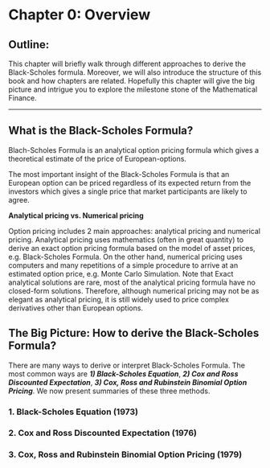 # Chapter 0: Overview

## Outline:
This chapter will briefly walk through different approaches to derive the Black-Scholes formula. Moreover, we will also introduce the structure of this book and how chapters are related. Hopefully this chapter will give the big picture and intrigue you to explore the milestone stone of the Mathematical Finance.

---

## What is the Black-Scholes Formula?
Blach-Scholes Formula is an analytical option pricing formula which gives a theoretical estimate of the price of European-options. 

The most important insight of the Black-Scholes Formula is that an European option can be priced regardless of its expected return from the investors which gives a single price that market participants are likely to agree. 

**Analytical pricing vs. Numerical pricing**

Option pricing includes 2 main approaches: analytical pricing and numerical pricing. Analytical pricing uses mathematics (often in great quantity) to derive an exact option pricing formula based on the model of asset prices, e.g. Black-Scholes Formula. On the other hand, numerical pricing uses computers and many repetitions of a simple procedure to arrive at an estimated option price, e.g. Monte Carlo Simulation. Note that Exact analytical solutions are rare, most of the analytical pricing formula have no closed-form solutions. Therefore, although numerical pricing may not be as elegant as analytical pricing, it is still widely used to price complex derivatives other than European options.

## The Big Picture: How to derive the Black-Scholes Formula?

There are many ways to derive or interpret Black-Scholes Formula. The most common ways are **_1) Black-Scholes Equation_**, **_2) Cox and Ross Discounted Expectation_**, **_3) Cox, Ross and Rubinstein Binomial Option Pricing_**. We now present summaries of these three methods. 

### 1. Black-Scholes Equation (1973)


### 2. Cox and Ross Discounted Expectation (1976)

### 3. Cox, Ross and Rubinstein Binomial Option Pricing (1979)



